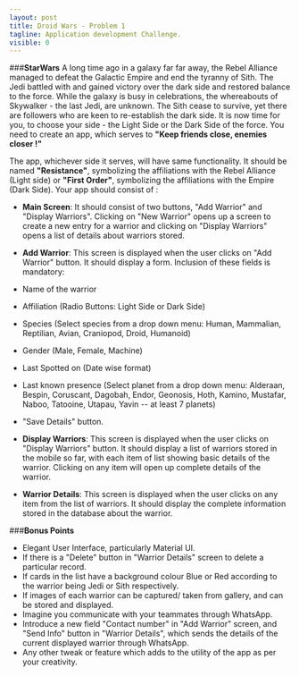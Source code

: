 ```yaml
---
layout: post
title: Droid Wars - Problem 1
tagline: Application development Challenge.
visible: 0
---
```


###**StarWars**
A long time ago in a galaxy far far away, the Rebel Alliance managed to defeat the Galactic Empire and end the tyranny of Sith. The Jedi battled with and gained victory over the dark side and restored balance to the force. While the galaxy is busy in celebrations, the whereabouts of Skywalker - the last Jedi, are unknown. The Sith cease to survive, yet there are followers who are keen to re-establish the dark side. It is now time for you, to choose your side - the Light Side or the Dark Side of the force. You need to create an app, which serves to **"Keep friends close, enemies closer !"**

The app, whichever side it serves, will have same functionality. It should be named **"Resistance"**, symbolizing the affiliations with the Rebel Alliance (Light side) or **"First Order"**, symbolizing the affiliations with the Empire (Dark Side). Your app should consist of :

 

 - **Main Screen**: It should consist of two buttons, "Add Warrior" and "Display Warriors". Clicking on "New Warrior" opens up a screen to create a new entry for a warrior and clicking on "Display Warriors" opens a list of details about warriors stored.
 
 - **Add Warrior**: This screen is displayed when the user clicks on "Add Warrior" button. It should display a form. Inclusion of these fields is mandatory:
  - Name of the warrior
  - Affiliation (Radio Buttons: Light Side or Dark Side)
  - Species (Select species from a drop down menu: Human, Mammalian, Reptilian, Avian, Craniopod, Droid, Humanoid)
  - Gender (Male, Female, Machine)
  - Last Spotted on (Date wise format)
  - Last known presence (Select planet from a drop down menu: Alderaan, Bespin, Coruscant, Dagobah, Endor, Geonosis, Hoth, Kamino, Mustafar, Naboo, Tatooine, Utapau, Yavin -- at least 7 planets)
  - "Save Details" button.
  
 - **Display Warriors**: This screen is displayed when the user clicks on "Display Warriors" button. It should display a list of warriors stored in the mobile so far, with each item of list showing basic details of the warrior. Clicking on any item will open up complete details of the warrior.
 - **Warrior Details**: This screen is displayed when the user clicks on any item from the list of warriors. It should display the complete information stored in the database about the warrior.
 
###**Bonus Points**
  - Elegant User Interface, particularly Material UI.
  - If there is a "Delete" button in "Warrior Details" screen to delete a particular record.
  - If cards in the list have a background colour Blue or Red according to the warrior being Jedi or Sith respectively.
  - If images of each warrior can be captured/ taken from gallery, and can be stored and displayed.
  - Imagine you communicate with your teammates through WhatsApp.
  - Introduce a new field "Contact number" in "Add Warrior" screen, and "Send Info" button in "Warrior Details", which sends the details of the current displayed warrior through WhatsApp.
  - Any other tweak or feature which adds to the utility of the app as per your creativity.


 
  